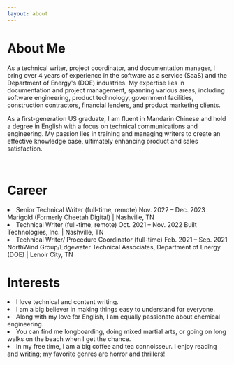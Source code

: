 ```yaml
---
layout: about 
---
```


# About Me
As a technical writer, project coordinator, and documentation manager, I bring over 4 years of experience in the software as a service (SaaS) and the Department of Energy's (DOE) industries. My expertise lies in documentation and project management, spanning various areas, including software engineering, product technology, government facilities, construction contractors, financial lenders, and product marketing clients.

As a first-generation US graduate, I am fluent in Mandarin Chinese and hold a degree in English with a focus on technical communications and engineering. My passion lies in training and managing writers to create an effective knowledge base, ultimately enhancing product and sales satisfaction. 

<br/>

# Career
<li>Senior Technical Writer (full-time, remote) Nov. 2022 – Dec. 2023 Marigold (Formerly Cheetah Digital) | Nashville, TN</li>
<li>Technical Writer (full-time, remote) Oct. 2021 – Nov. 2022 Built Technologies, Inc. | Nashville, TN</li>
<li>Technical Writer/ Procedure Coordinator (full-time)	Feb. 2021 – Sep. 2021 NorthWind Group/Edgewater Technical Associates, Department of 
    Energy (DOE) | Lenoir City, TN</li>

# Interests
<li>I love technical and content writing.</li>
<li>I am a big believer in making things easy to understand for everyone.</li>
<li>Along with my love for English, I am equally passionate about chemical engineering.</li>
<li>You can find me longboarding, doing mixed martial arts, or going on long walks on the beach when I get the chance.</li>
<li>In my free time, I am a big coffee and tea connoisseur. I enjoy reading and writing; my favorite genres are horror and thrillers!</li>
